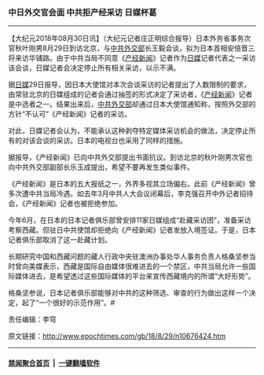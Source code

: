 ### 中日外交官会面 中共拒产经采访 日媒杯葛
------------------------

<p>【大纪元2018年08月30日讯】（大纪元记者庄正明综合报导）日本外务省事务次官秋叶刚男8月29日到访北京，与<a href="http://www.epochtimes.com/gb/tag/%E4%B8%AD%E5%85%B1.html">中共</a><a href="http://www.epochtimes.com/gb/tag/%E5%A4%96%E4%BA%A4%E9%83%A8.html">外交部</a>长王毅会谈，拟为日本首相安倍晋三将来访华铺路。由于中共当局不同意《<a href="http://www.epochtimes.com/gb/tag/%E4%BA%A7%E7%BB%8F%E6%96%B0%E9%97%BB.html">产经新闻</a>》记者作为<a href="http://www.epochtimes.com/gb/tag/%E6%97%A5%E5%AA%92.html">日媒</a>记者代表之一采访该会谈，日媒记者会决定停止所有相关采访，以示不满。</p>
<p>据<a href="http://www.epochtimes.com/gb/tag/%E6%97%A5%E5%AA%92.html">日媒</a>29日报导，因日本大使馆对本次会谈采访的记者提出了人数限制的要求，由常驻北京的日媒组成的记者会通过抽签的形式决定了采访者，《<a href="http://www.epochtimes.com/gb/tag/%E4%BA%A7%E7%BB%8F%E6%96%B0%E9%97%BB.html">产经新闻</a>》记者是中选者之一。结果出来后，<a href="http://www.epochtimes.com/gb/tag/%E4%B8%AD%E5%85%B1.html">中共</a><a href="http://www.epochtimes.com/gb/tag/%E5%A4%96%E4%BA%A4%E9%83%A8.html">外交部</a>却通过日本大使馆通知称，按照外交部的方针“不认可”《产经新闻》记者的采访。</p>
<p>对此，日媒记者会认为，不能承认这种剥夺特定媒体采访机会的做法，决定停止所有的对该会谈的采访。日本的电视台也采用了同样的措施。</p>
<p>据报导，《产经新闻》已向中共外交部提出书面抗议。到访北京的秋叶刚男次官也向中共外交部副部长乐玉成提出，希望不要再发生类似事件。</p>
<p>《产经新闻》是日本的五大报纸之一，外界多视其立场偏右。此前《产经新闻》曾多次遭中共当局冷遇。如去年3月中共人大会议闭幕后，李克强召开中外记者招待会，《产经新闻》记者也被拒绝参加。</p>
<p>今年6月，在日本的日本记者俱乐部曾安排11家日媒组成“赴藏采访团”，准备采访考察西藏。但驻日中共使馆却拒绝向《产经新闻》记者发放入境签证。于是，日本记者俱乐部取消了这一赴藏计划。</p>
<p>长期研究中国和西藏问题的藏人行政中央驻澳洲办事处华人事务负责人格桑坚参当时曾向美媒表示，西藏是国际自由媒体很难进去的一个禁区，中共当局允许一些国际媒体进去，是希望透过这些国际媒体的平台来宣传西藏境内的所谓“大好形势”。</p>
<p>格桑坚参说，日本记者俱乐部能够对中共的这种筛选、审查的行为做出这样一个决定，起了“一个很好的示范作用”。#</p>
<p>责任编辑：李穹</p>

原文链接：http://www.epochtimes.com/gb/18/8/29/n10676424.htm


------------------------
#### [禁闻聚合首页](https://github.com/gfw-breaker/banned-news/blob/master/README.md) &nbsp;|&nbsp;  [一键翻墙软件](https://github.com/gfw-breaker/nogfw/blob/master/README.md)
